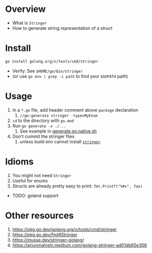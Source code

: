 # Overview
- What is `Stringer`
- How to generate string representation of a struct


# Install
```sh
go install golang.org/x/tools/cmd/stringer
```
- Verify: See `$HOME/go/bin/stringer`
- (or use `go env | grep -i path` to find your `$GOPATH` path)


# Usage
1. In a `*.go` file, add header comment above `package` declaration
    1. `//go:generate stringer -type=MyEnum`
1. `cd` to the directory with `go.mod`
1. Run `go generate -x ./...`
    1. See example in [generate.go.native.sh](../bash/examples/generate.go.native.sh)
1. Don't commit the stringer files
    1. unless build env cannot install [`stringer`](https://pkg.go.dev/golang.org/x/tools/cmd/stringer)


# Idioms
1. You might not need `Stringer`
1. Useful for enums
1. Structs are already pretty easy to print: `fmt.Printf("%#v", foo)`


- TODO: goland support

# Other resources
1. https://pkg.go.dev/golang.org/x/tools/cmd/stringer
1. https://pkg.go.dev/fmt#Stringer
1. https://musse.dev/stringer-golang/
1. https://arjunmahishi.medium.com/golang-stringer-ad01db65e306
